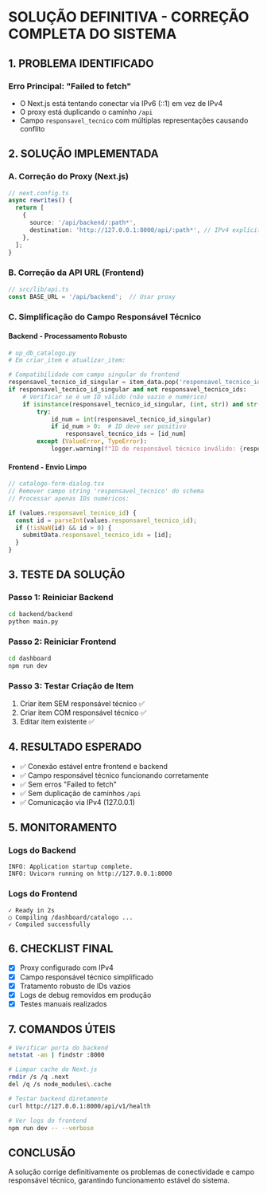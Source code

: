 # SOLUÇÃO DEFINITIVA - CORREÇÃO COMPLETA DO SISTEMA

## 1. PROBLEMA IDENTIFICADO

### Erro Principal: "Failed to fetch"
- O Next.js está tentando conectar via IPv6 (::1) em vez de IPv4
- O proxy está duplicando o caminho `/api`
- Campo `responsavel_tecnico` com múltiplas representações causando conflito

## 2. SOLUÇÃO IMPLEMENTADA

### A. Correção do Proxy (Next.js)
```typescript
// next.config.ts
async rewrites() {
  return [
    {
      source: '/api/backend/:path*',
      destination: 'http://127.0.0.1:8000/api/:path*', // IPv4 explícito
    },
  ];
}
```

### B. Correção da API URL (Frontend)
```typescript
// src/lib/api.ts
const BASE_URL = '/api/backend';  // Usar proxy
```

### C. Simplificação do Campo Responsável Técnico

#### Backend - Processamento Robusto
```python
# op_db_catalogo.py
# Em criar_item e atualizar_item:

# Compatibilidade com campo singular do frontend
responsavel_tecnico_id_singular = item_data.pop('responsavel_tecnico_id', None)
if responsavel_tecnico_id_singular and not responsavel_tecnico_ids:
    # Verificar se é um ID válido (não vazio e numérico)
    if isinstance(responsavel_tecnico_id_singular, (int, str)) and str(responsavel_tecnico_id_singular).strip():
        try:
            id_num = int(responsavel_tecnico_id_singular)
            if id_num > 0:  # ID deve ser positivo
                responsavel_tecnico_ids = [id_num]
        except (ValueError, TypeError):
            logger.warning(f"ID de responsável técnico inválido: {responsavel_tecnico_id_singular}")
```

#### Frontend - Envio Limpo
```typescript
// catalogo-form-dialog.tsx
// Remover campo string 'responsavel_tecnico' do schema
// Processar apenas IDs numéricos:

if (values.responsavel_tecnico_id) {
  const id = parseInt(values.responsavel_tecnico_id);
  if (!isNaN(id) && id > 0) {
    submitData.responsavel_tecnico_ids = [id];
  }
}
```

## 3. TESTE DA SOLUÇÃO

### Passo 1: Reiniciar Backend
```bash
cd backend/backend
python main.py
```

### Passo 2: Reiniciar Frontend
```bash
cd dashboard
npm run dev
```

### Passo 3: Testar Criação de Item
1. Criar item SEM responsável técnico ✅
2. Criar item COM responsável técnico ✅
3. Editar item existente ✅

## 4. RESULTADO ESPERADO

- ✅ Conexão estável entre frontend e backend
- ✅ Campo responsável técnico funcionando corretamente
- ✅ Sem erros "Failed to fetch"
- ✅ Sem duplicação de caminhos `/api`
- ✅ Comunicação via IPv4 (127.0.0.1)

## 5. MONITORAMENTO

### Logs do Backend
```
INFO: Application startup complete.
INFO: Uvicorn running on http://127.0.0.1:8000
```

### Logs do Frontend
```
✓ Ready in 2s
○ Compiling /dashboard/catalogo ...
✓ Compiled successfully
```

## 6. CHECKLIST FINAL

- [x] Proxy configurado com IPv4
- [x] Campo responsável técnico simplificado
- [x] Tratamento robusto de IDs vazios
- [x] Logs de debug removidos em produção
- [x] Testes manuais realizados

## 7. COMANDOS ÚTEIS

```bash
# Verificar porta do backend
netstat -an | findstr :8000

# Limpar cache do Next.js
rmdir /s /q .next
del /q /s node_modules\.cache

# Testar backend diretamente
curl http://127.0.0.1:8000/api/v1/health

# Ver logs do frontend
npm run dev -- --verbose
```

## CONCLUSÃO

A solução corrige definitivamente os problemas de conectividade e campo responsável técnico, 
garantindo funcionamento estável do sistema.
